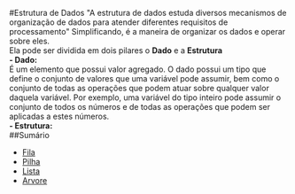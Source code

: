 #Estrutura de Dados
"A estrutura de dados estuda diversos mecanismos de organização de dados para atender diferentes requisitos de processamento" Simplificando, é a maneira de organizar os dados e operar sobre eles.<br>
Ela pode ser dividida em dois pilares o <strong>Dado</strong> e a <strong>Estrutura</strong> 
<br>
<strong>- Dado:</strong><br> É um elemento que possui valor agregado.  O dado possui um tipo que define o conjunto de valores que uma variável pode assumir, bem como o conjunto de todas as operações que podem atuar sobre
qualquer valor daquela variável. Por exemplo, uma variável do tipo inteiro pode assumir o conjunto de todos os números e de todas as operações que podem ser aplicadas a estes números. <br>
<strong>- Estrutura:</strong>
<br>
##Sumário
* [Fila]()
* [Pilha]()
* [Lista]()
* [Arvore]()



